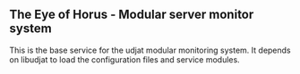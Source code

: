 ## The Eye of Horus - Modular server monitor system

This is the base service for the udjat modular monitoring system. It depends
on libudjat to load the configuration files and service modules.


